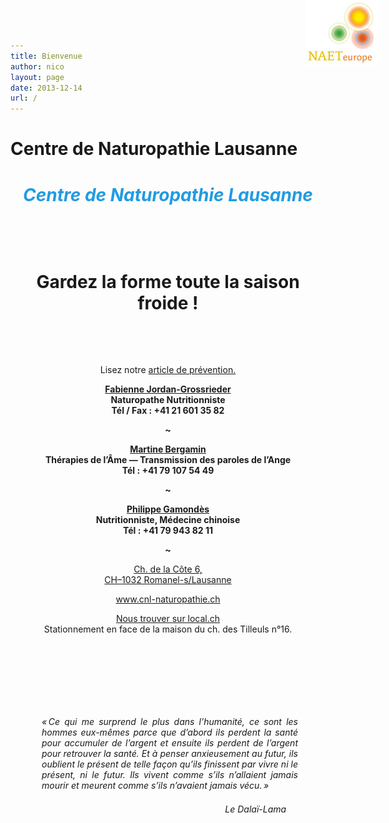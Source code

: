 ```yaml
---
title: Bienvenue
author: nico
layout: page
date: 2013-12-14
url: /
---
```




# Centre de Naturopathie Lausanne

<div style="text-align: center;">


<h1 style="color: #229be1; font-style: italic;">Centre de Naturopathie Lausanne</h1>

&nbsp;

&nbsp;

<h1>Gardez la forme toute la saison froide !</h1>

&nbsp;

&nbsp;

Lisez notre <a href="/prevention-hiver/">article de prévention.</a>



<p>
<a href="http://www.naet-europe.com/"><img class="alignright size-full wp-image-206" style="position: absolute; left: 700px; top: 0px;" src="./images/logo_naet_petit.png" alt="logo_naet_petit" width="120" height="106" /></a>
</p>

<p>
<b><a href="./decouvrez-le-cnl/">Fabienne Jordan-Grossrieder</a></b><br/>
<b>Naturopathe Nutritionniste</b><br/>
<b>Tél / Fax : +41 21 601 35 82</b>
</p>

<p><b>~</b></p>

<p>
<b><a href="./martine-bergamin/">Martine Bergamin</a></b><br/>
<b>Thérapies de l’Âme — Transmission des paroles de l’Ange</b><br/>
<b>Tél : +41 79 107 54 49</b>
</p>

<p><b>~</b></p>

<p>
<b><a href="./philippe-gamondes/">Philippe Gamondès</a></b><br/>
<b>Nutritionniste, Médecine chinoise</b><br/>
<b>Tél : +41 79 943 82 11</b>
</p>

<p><b>~</b></p>

<p style="text-align: center;">
<a title="Trouvez le CNL sur Google Maps" href="http://g.co/maps/8pfvw" target="_blank" rel="external">Ch. de la Côte 6,<br /> CH–1032 Romanel-s/Lausanne</a>
</p>

<p style="text-align: center;">
<a href="/">www.cnl-naturopathie.ch</a>
</p>
</div>




<p style="text-align: center;">
<a href="http://yellow.local.ch/fr/d/Romanel-sur-Lausanne/1032/Therapie-naturelle-naturopathie/Jordan-Grossrieder-Fabienne-HzyBYlFlUe1I_scMFFsukg?social=mail">Nous trouver sur local.ch</a><br /> Stationnement en face de la maison du ch. des Tilleuls n°16.
</p>

<div style="text-align: left; display: block; width: 510px; margin: 50px auto;">
<p>
&nbsp;
</p>

<div class="citation" style="text-align: justify; display: table; width: 410px; margin: 50px auto;">
<p>
<i><span class="drop_cap">« C</span>e qui me surprend le plus dans l’humanité, ce sont les hommes eux-mêmes parce que d’abord ils perdent la santé pour accumuler de l’argent et ensuite ils perdent de l’argent pour retrouver la santé. Et à penser anxieusement au futur, ils oublient le présent de telle façon qu’ils finissent par vivre ni le présent, ni le futur. Ils vivent comme s’ils n’allaient jamais mourir et meurent comme s’ils n’avaient jamais vécu. »</i>
</p>

<p style="text-align: right; margin-right: 0.5cm; margin-top: 1.5em; margin-bottom: 0;">
<i>Le Dalaï-Lama</i>
</p>
</div>
</div>



</div>